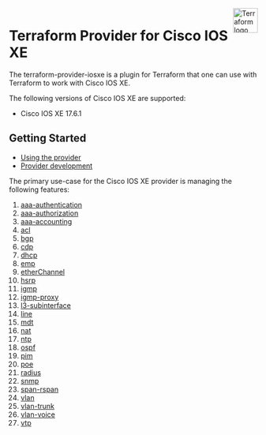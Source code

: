 <a href="https://terraform.io">
    <img src="https://cdn.rawgit.com/hashicorp/terraform-website/master/content/source/assets/images/logo-hashicorp.svg" alt="Terraform logo" title="Terraform" align="right" height="50" />
</a>

# Terraform Provider for Cisco IOS XE

The terraform-provider-iosxe is a plugin for Terraform that one can use with Terraform to work with Cisco IOS XE.

The following versions of Cisco IOS XE are supported:
- Cisco IOS XE 17.6.1

## Getting Started

- [Using the provider](docs/index.md)
- [Provider development](./DEVELOPMENT.md)

The primary use-case for the Cisco IOS XE provider is managing the following features:
1. [aaa-authentication](./examples/examples_tf/aaa-authentication.tf)
1. [aaa-authorization](./examples/examples_tf/aaa-authorization.tf)
1. [aaa-accounting](./examples/examples_tf/aaa-accounting.tf)
1. [acl](./examples/examples_tf/acl.tf)
1. [bgp](./examples/examples_tf/bgp.tf)
1. [cdp](./examples/examples_tf/cdp.tf)
1. [dhcp](./examples/examples_tf/dhcp.tf)
1. [emp](./examples/examples_tf/emp.tf)
1. [etherChannel](./examples/examples_tf/etherChannel.tf)
1. [hsrp](./examples/examples_tf/hsrp.tf)
1. [igmp](./examples/examples_tf/igmp.tf)
1. [igmp-proxy](./examples/examples_tf/igmp-proxy.tf)
1. [l3-subinterface](./examples/examples_tf/l3-subinterface.tf)
1. [line](./examples/examples_tf/line.tf)
1. [mdt](./examples/examples_tf/mdt.tf)
1. [nat](./examples/examples_tf/nat.tf)
1. [ntp](./examples/examples_tf/ntp.tf)
1. [ospf](./examples/examples_tf/ospf.tf)
1. [pim](./examples/examples_tf/pim.tf)
1. [poe](./examples/examples_tf/poe.tf)
1. [radius](./examples/examples_tf/radius.tf)
1. [snmp](./examples/examples_tf/snmp.tf)
1. [span-rspan](./examples/examples_tf/span-rspan.tf)
1. [vlan](./examples/examples_tf/vlan.tf)
1. [vlan-trunk](./examples/examples_tf/vlan-trunk.tf)
1. [vlan-voice](./examples/examples_tf/vlan-voice.tf)
1. [vtp](./examples/examples_tf/vtp.tf)